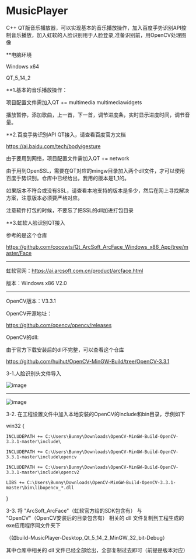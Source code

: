 # MusicPlayer
C++ QT版音乐播放器，可以实现基本的音乐播放操作，加入百度手势识别API控制音乐播放，加入虹软的人脸识别用于人脸登录,准备识别前，用OpenCV处理图像


**电脑环境

Windows x64

QT_5_14_2

**1.基本的音乐播放操作：

项目配置文件需加入QT       += multimedia multimediawidgets


播放暂停，添加歌曲，上一首，下一首，调节进度条，实时显示进度时间，调节音量。



**2.百度手势识别API  QT接入，请查看百度官方文档

https://ai.baidu.com/tech/body/gesture

由于要用到网络，项目配置文件需加入QT       += network

由于用到OpenSSL，需要在QT对应的mingw目录加入两个dll文件，才可以使用百度手势识别。仓库中已经给出，我用的版本是1_1的。

如果版本不符合或没有SSL，请查看本地支持的版本是多少，然后在网上寻找解决方案，注意版本必须要严格对应。

注意软件打包的时候，不要忘了把SSL的dll加进打包目录




**3.虹软人脸识别QT接入

参考的是这个仓库

https://github.com/cocowts/Qt_ArcSoft_ArcFace_Windows_x86_App/tree/master/Face

--------------------------------------------------------------------------------

虹软官网：https://ai.arcsoft.com.cn/product/arcface.html

版本：Windows x86 V2.0

-----------------------------------------------------------------------------------

OpenCV版本：V3.3.1

OpenCV开源地址：

https://github.com/opencv/opencv/releases

OpenCV的dll:

由于官方下载安装后的dll不完整，可以查看这个仓库

https://github.com/huihut/OpenCV-MinGW-Build/tree/OpenCV-3.3.1




3-1.人脸识别头文件导入

![image](https://user-images.githubusercontent.com/57706599/190042771-6bbf8dba-20e2-467d-9896-9db71b2e35d4.png)

-----------------------------------------------------------------------------------------------------------------

![image](https://user-images.githubusercontent.com/57706599/190043767-17fe6840-bf55-4bbb-a2a6-21eec546f023.png)



3-2. 在工程设置文件中加入本地安装的OpenCV的include和bin目录，示例如下

win32 {

    INCLUDEPATH += C:\Users\Bunny\Downloads\OpenCV-MinGW-Build-OpenCV-3.3.1-master\include\

    INCLUDEPATH += C:\Users\Bunny\Downloads\OpenCV-MinGW-Build-OpenCV-3.3.1-master\include\opencv

    INCLUDEPATH += C:\Users\Bunny\Downloads\OpenCV-MinGW-Build-OpenCV-3.3.1-master\include\opencv2

    LIBS += C:\Users\Bunny\Downloads\OpenCV-MinGW-Build-OpenCV-3.3.1-master\bin\libopencv_*.dll

}

3-3. 将 "ArcSoft_ArcFace"（虹软官方给的SDK包含有） 与 "OpenCV"（OpenCV安装后的目录包含有） 相关的 dll 文件复制到工程生成的exe应用程序同文件夹下
  
（如build-MusicPlayer-Desktop_Qt_5_14_2_MinGW_32_bit-Debug）

其中仓库中相关的 dll 文件已经全部给出，全部复制过去即可（前提是版本对应）
